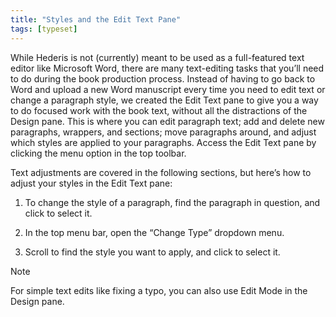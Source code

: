 ```yaml
---
title: "Styles and the Edit Text Pane"
tags: [typeset]
---
```

 
<html><body><section data-type="chapter" class="hsecchapter" data-hederis-type="hsecchapter" id="edit-text-mode" data-pi-attrs="id: edit-text-mode; data-tags: typeset;" role="doc-chapter" data-tags="typeset" data-author-name=" " data-book-title=" " title="Styles and the Edit Text Pane"><p class="hblkp" data-hederis-type="hblkp" id="pEcVuFjK8">While Hederis is not (currently) meant to be used as a full-featured text editor like Microsoft Word, there are many text-editing tasks that you&#8217;ll need to do during the book production process. Instead of having to go back to Word and upload a new Word manuscript every time you need to edit text or change a paragraph style, we created the Edit Text pane to give you a way to do focused work with the book text, without all the distractions of the Design pane. This is where you can edit paragraph text; add and delete new paragraphs, wrappers, and sections; move paragraphs around, and adjust which styles are applied to your paragraphs. Access the Edit Text pane by clicking the menu option in the top toolbar.</p><p class="hblkp" data-hederis-type="hblkp" id="pRWI5PFNh">Text adjustments are covered in the following sections, but here&#8217;s how to adjust your styles in the Edit Text pane:</p><ol class="hwprnumlist" data-hederis-type="hwprnumlist" id="pikD2y05Z"><li class="hblkoli" data-hederis-type="hblkoli" id="li07QDe3NI"><p class="hblkoli" data-hederis-type="hblklip" id="p3x41KbgM">To change the style of a paragraph, find the paragraph in question, and click to select it.</p></li><li class="hblkoli" data-hederis-type="hblkoli" id="liDFguFSiV"><p class="hblkoli" data-hederis-type="hblklip" id="pVbQUJFET">In the top menu bar, open the &#8220;Change Type&#8221; dropdown menu.</p></li><li class="hblkoli" data-hederis-type="hblkoli" id="lidZU43fOO"><p class="hblkoli" data-hederis-type="hblklip" id="pVcCMIVbZ">Scroll to find the style you want to apply, and click to select it.</p></li></ol><aside class="hwprbox box" data-hederis-type="hwprbox" id="pEUHNhpOZ" data-type="sidebar"><p class="hblktype" data-hederis-type="hblktype" id="pGiQsvFKX">Note</p><p class="hblkp" data-hederis-type="hblkp" id="ptNKRVRQD">For simple text edits like fixing a typo, you can also use Edit Mode in the Design pane.</p></aside></section></body></html>
